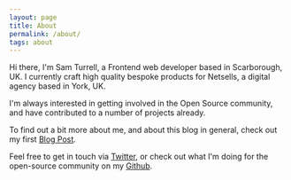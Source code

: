 ```yaml
---
layout: page
title: About
permalink: /about/
tags: about
---
```


Hi there, I'm Sam Turrell, a Frontend web developer based in Scarborough, UK. I currently craft high quality bespoke products for Netsells, a digital agency based in York, UK.

I'm always interested in getting involved in the Open Source community, and have contributed to a number of projects already.
 
To find out a bit more about me, and about this blog in general, check out my first [Blog Post](/2017/04/30/welcome-to-the-blog/).

Feel free to get in touch via <a href="http://twitter.com/SamTurrellDev" target="_blank">Twitter</a>, or check out what I'm doing for the open-source community on my <a href="http://github.com/samturrell" target="_blank">Github</a>.
